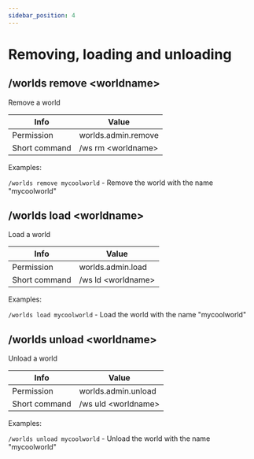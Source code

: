 ```yaml
---
sidebar_position: 4
---
```


# Removing, loading and unloading

## /worlds remove &#60;worldname&#62;

Remove a world

| Info          | Value                     |
| ------------- | ------------------------- |
| Permission    | worlds.admin.remove       |
| Short command | /ws rm &#60;worldname&#62; |

Examples:

`/worlds remove mycoolworld` - Remove the world with the name "mycoolworld"

## /worlds load &#60;worldname&#62;

Load a world

| Info          | Value                     |
| ------------- | ------------------------- |
| Permission    | worlds.admin.load         |
| Short command | /ws ld &#60;worldname&#62; |

Examples:

`/worlds load mycoolworld` - Load the world with the name "mycoolworld"

## /worlds unload &#60;worldname&#62;

Unload a world

| Info          | Value                      |
| ------------- | -------------------------- |
| Permission    | worlds.admin.unload        |
| Short command | /ws uld &#60;worldname&#62; |

Examples:

`/worlds unload mycoolworld` - Unload the world with the name "mycoolworld"
